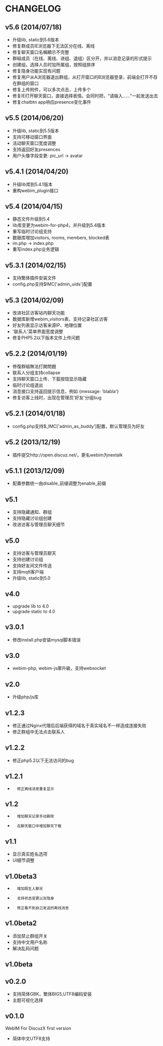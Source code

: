 CHANGELOG
==============================

v5.6 (2014/07/18)
-----------------------------
* 升级lib, static到5.6版本
* 修复群成员IE浏览器下无法区分在线、离线
* 修复聊天窗口名稱顯示不完整
* 群組成员（在线、离线、进组、退组）区分开，并以消息记录的形式提示
* 创建组，选择人员时加所属组，按照组排序
* 修复隐身功能实现有问题
* 修复用户从A浏览器退出群组，从打开窗口的B浏览器登录，前端会打开不存在群组的窗口
* 修复上传附件，可以多次点击，上传多个
* 修复IE打开聊天窗口，直接选择表情。会同时把，“请输入……”一起发送出去
* 修复chatbtn app响应presence变化事件

v5.5 (2014/06/20)
-----------------------------
* 升级lib, static到5.5版本
* 支持可移动窗口界面
* 活动聊天窗口宽度调整
* 支持返回好友presences
* 用户头像字段变更: pic_url -> avatar

v5.4.1 (2014/04/20)
-----------------------------
* 升级lib库到5.4.1版本
* 重构webim_plugin接口

v5.4 (2014/04/15)
-----------------------------
* 静态文件升级到5.4
* lib库变更为webim-for-php4，并升级到5.4版本
* 重写临时讨论组支持
* 数据库增加visitors, rooms, members, blocked表
* im.php -> index.php
* 重写index.php业务逻辑


v5.3.1 (2014/02/15)
-----------------------------
* 支持繁体插件安装文件
* config.php支持$IMC['admin_uids']配置

v5.3 (2014/02/09)
-----------------------------
* 改进社区访客站内聊天功能
* 数据库新增webim_visitors表，支持记录社区访客
* 好友列表显示访客来源IP、地理位置
* '联系人'菜单界面宽度调整
* 修复PHP5.2以下版本文件上传问题

v5.2.2 (2014/01/19)
-----------------------------
* 修復群組無法打開問題
* 联系人分组支持collapse
* 支持聊天窗口上传、下载按钮显示隐藏
* 临时讨论组退出
* 消息接口支持返回提示信息，例如 {message: 'blabla'}
* 修复访客上线时，出现在管理员'好友'分组bug

v5.2.1 (2014/01/18)
-----------------------------
* config.php支持$_IMC['admin_as_buddy']配置，默认管理员为好友


v5.2 (2013/12/19)
-----------------------------
* 插件提交http://open.discuz.net/，更名webim为nextalk

v5.1.1 (2013/12/09)
-----------------------------
* 配置参数统一由disable_前缀调整为enable_前缀


v5.1
-----------------------------
* 支持隐藏通知、群组
* 支持隐藏讨论组创建
* 改进访客与管理员聊天细节

v5.0
-----------------------------
* 支持访客与管理员聊天
* 支持创建讨论组
* 支持好友间文件传送
* 支持mqtt客户端
* 升级lib, static到5.0

v4.0 
-----------------------------
* upgrade lib to 4.0
* upgrade static to 4.0


v3.0.1
-----------------------------
* 修改install.php安装mysql脚本错误 

v3.0
-----------------------------
* webim-php, webim-js庫升級，支持websocket

v2.0
-----------------------------
* 升级php/js库


v1.2.3
-----------------------------
*	修正通过Nginx代理后后端获得的域名于真实域名不一样造成连接失败
*	修正群组中无法点击联系人

v1.2.2
-----------------------------
*	修正php5.2以下无法访问的bug

v1.2.1
-------------------------------
*       修正离线消息重复显示


v1.2
-------------------------------
*       增加聊天记录手动删除
*       在聊天窗口中增加聊天下载

v1.1
-------------------------------
*	显示真实姓名选项
*	UI细节调整


v1.0beta3
-------------------------------
*       增加陌生人聊天
*       支持状态变更以及隐身
*       修正看不到自己发送的离线消息


v1.0beta2
-------------------------------
*	添加禁止群组开关
*	支持中文用户名称
*	解决乱码问题


v1.0beta
-------------------------------


v0.2.0
-------------------------------

*	支持简体GBK，繁体BIG5,UTF8编码安装
*	主题可视化选择


v0.1.0
-------------------------------

WebIM For DiscuzX first version

*	简体中文UTF8支持
